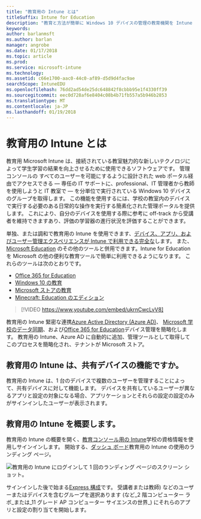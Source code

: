 ```yaml
---
title: "教育用の Intune とは"
titleSuffix: Intune for Education
description: "教育と方法が簡単に Windows 10 デバイスの管理の教育機関を Intune について説明します。"
keywords: 
author: barlanmsft
ms.author: barlan
manager: angrobe
ms.date: 01/17/2018
ms.topic: article
ms.prod: 
ms.service: microsoft-intune
ms.technology: 
ms.assetid: c66e1700-aac0-44c0-af89-d5d9d4fac9ae
searchScope: IntuneEDU
ms.openlocfilehash: 76dd2ad54de25dc648842f8cbbb95e1f4330ff39
ms.sourcegitcommit: eec0d728af6e8404c08b4b71fb557a5b946b2853
ms.translationtype: MT
ms.contentlocale: ja-JP
ms.lasthandoff: 01/19/2018
---
```

# <a name="what-is-intune-for-education"></a>教育用の Intune とは

教育用 Microsoft Intune は、接続されている教室魅力的な新しいテクノロジによって学生学習の結果を向上させるために使用できるソフトウェアです。 管理コンソールの すべてのユーザーを可能にするように設計された web ポータル経由でアクセスできる — 専任の IT サポートに、professional、IT 管理者から教師を使用しようと IT 教室で — を分単位で実行されている Windows 10 デバイスのグループを取得します。 この機能を使用するには、学校の教室内のデバイスで実行する必要のある日常的な操作を実行する簡素化された管理ポータルを提供します。 これにより、自分のデバイスを使用する際に参考に off-track から受講者を維持できますあり、評価の学習器の進行状況を評価することができます。

単独、または調和で教育用の Intune を使用できます、[デバイス、アプリ、およびユーザー管理エクスペリエンスが Intune で利用できる完全な](https://docs.microsoft.com/intune/understand-explore/introduction-to-microsoft-intune)します。 また、[Microsoft Education](https://docs.microsoft.com/education/#pivot=itpro) のその他のツールと併用できます。Intune for Education を Microsoft の他の便利な教育ツールで簡単に利用できるようになります。 これらのツールは次のとおりです。

- [Office 365 for Education](https://support.office.com/article/Set-up-Office-365-for-business-6a3a29a0-e616-4713-99d1-15eda62d04fa)
- [Windows 10 の教育](https://docs.microsoft.com/education/windows)
- [Microsoft ストアの教育](https://docs.microsoft.com/microsoft-store/index?toc=/microsoft-store/education/toc.json)
- [Minecraft: Education のエディション](https://docs.microsoft.com/education/windows/school-get-minecraft)

> [!VIDEO https://www.youtube.com/embed/ukrnCwcLvV8]

教育用の Intune 緊密な連携[Azure Active Directory (Azure AD)](https://docs.microsoft.com/azure/active-directory/active-directory-administer)、 [Microsoft 学校のデータ同期](https://sds.microsoft.com)、および[Office 365 for Education](https://support.office.com/article/Get-started-with-Office-365-Education-AB02ABE5-A1EE-458C-B749-5B44416CCF14)デバイス管理を簡略化します。 教育用の Intune、Azure AD に自動的に追加、管理ツールとして取得してこのプロセスを簡略化され、テナントが Microsoft ストア。

## <a name="will-intune-for-education-work-for-shared-devices"></a>教育用の Intune は、共有デバイスの機能ですか。
教育用の Intune は、1 台のデバイスで複数のユーザーを管理することによって、共有デバイスに対して機能します。 デバイスを共有しているユーザーが異なるアプリと設定の対象になる場合、アプリケーションとそれらの設定の設定のみがサインインしたユーザーが表示されます。

## <a name="get-started-with-intune-for-education"></a>教育用の Intune を概要します。
教育用の Intune の概要を開く、[教育コンソール用の Intune](https://intuneeducation.portal.azure.com)学校の資格情報を使用しサインインします。 開始する、[ダッシュ ボード](how-do-i-customize-my-dashboard.md)教育用の Intune の使用のランディング ページ。

![教育用の Intune にログインして 1 回のランディング ページのスクリーン ショット。](./media/dashboard-001-landing-page.png)

サインインした後で始まる[Express 構成](what-is-express-configuration.md)です。 受講者または教師) などのユーザーまたはデバイスを含むグループを選択あります (など_2 階コンピューター ラボ_または_11 グレード AP コンピューター サイエンスの世界_) にそれらのアプリと設定の割り当てを開始します。

